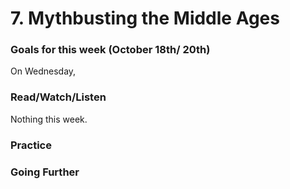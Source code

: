# 7. Mythbusting the Middle Ages

### Goals for this week (October 18th/ 20th)

On Wednesday,&#x20;



### Read/Watch/Listen

Nothing this week.&#x20;

### Practice

### Going Further

